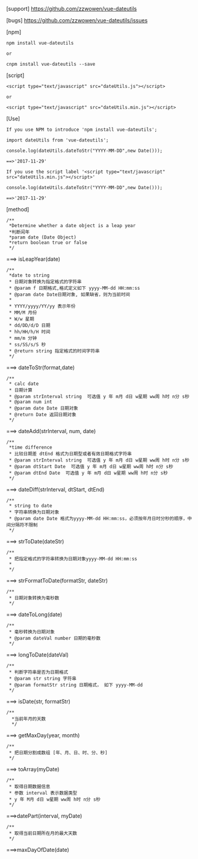 
[support] https://github.com/zzwowen/vue-dateutils

[bugs] https://github.com/zzwowen/vue-dateutils/issues

[npm] 

	npm install vue-dateutils

	or

	cnpm install vue-dateutils --save

[script] 

	<script type="text/javascript" src="dateUtils.js"></script> 

	or

	<script type="text/javascript" src="dateUtils.min.js"></script>

[Use]

	If you use NPM to introduce 'npm install vue-dateutils';

	import dateUtils from 'vue-dateutils';

	console.log(dateUtils.dateToStr("YYYY-MM-DD",new Date()));

	==>'2017-11-29'

	If you use the script label '<script type="text/javascript" src="dateUtils.min.js"></script>'

	console.log(dateUtils.dateToStr("YYYY-MM-DD",new Date()));

	==>'2017-11-29'

[method]

	/**
	 *Determine whether a date object is a leap year
	 *判断闰年
	 *param date (Date Object)
	 *return boolean true or false
	 */
===> isLeapYear(date)


 	/**
 	 *date to string
	 * 日期对象转换为指定格式的字符串
	 * @param f 日期格式,格式定义如下 yyyy-MM-dd HH:mm:ss
	 * @param date Date日期对象, 如果缺省，则为当前时间
	 *
	 * YYYY/yyyy/YY/yy 表示年份
	 * MM/M 月份
	 * W/w 星期
	 * dd/DD/d/D 日期
	 * hh/HH/h/H 时间
	 * mm/m 分钟
	 * ss/SS/s/S 秒
	 * @return string 指定格式的时间字符串
	 */
===>  dateToStr(format,date)


	/**
	 * calc date
	 * 日期计算
	 * @param strInterval string  可选值 y 年 m月 d日 w星期 ww周 h时 n分 s秒
	 * @param num int
	 * @param date Date 日期对象
	 * @return Date 返回日期对象
	 */
===>  dateAdd(strInterval, num, date)



	/**
	 *time difference
	 * 比较日期差 dtEnd 格式为日期型或者有效日期格式字符串
	 * @param strInterval string  可选值 y 年 m月 d日 w星期 ww周 h时 n分 s秒
	 * @param dtStart Date  可选值 y 年 m月 d日 w星期 ww周 h时 n分 s秒
	 * @param dtEnd Date  可选值 y 年 m月 d日 w星期 ww周 h时 n分 s秒
	 */
===>  dateDiff(strInterval, dtStart, dtEnd)


	/**
	 * string to date
	 * 字符串转换为日期对象
	 * @param date Date 格式为yyyy-MM-dd HH:mm:ss，必须按年月日时分秒的顺序，中间分隔符不限制
	 */
===> strToDate(dateStr)

	/**
	 * 把指定格式的字符串转换为日期对象yyyy-MM-dd HH:mm:ss
	 *
	 */
===> strFormatToDate(formatStr, dateStr)


	/**
	 * 日期对象转换为毫秒数
	 */
===> dateToLong(date)


	/**
	 * 毫秒转换为日期对象
	 * @param dateVal number 日期的毫秒数
	 */
===> longToDate(dateVal)


	/**
	 * 判断字符串是否为日期格式
	 * @param str string 字符串
	 * @param formatStr string 日期格式， 如下 yyyy-MM-dd
	 */
===> isDate(str, formatStr)



	/**
	  *当前年月的天数
	  */
===> getMaxDay(year, month)


	/**
	 * 把日期分割成数组 [年、月、日、时、分、秒]
	 */
===> toArray(myDate) 


	/**
	 * 取得日期数据信息
	 * 参数 interval 表示数据类型
	 * y 年 M月 d日 w星期 ww周 h时 n分 s秒
	 */
===>datePart(interval, myDate)


	/**
	 * 取得当前日期所在月的最大天数
	 */
===>maxDayOfDate(date)